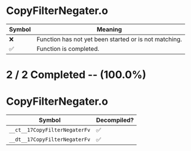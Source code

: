 # CopyFilterNegater.o
| Symbol | Meaning 
| ------------- | ------------- 
| :x: | Function has not yet been started or is not matching. 
| :white_check_mark: | Function is completed. 


# 2 / 2 Completed -- (100.0%)
# CopyFilterNegater.o
| Symbol | Decompiled? |
| ------------- | ------------- |
| `__ct__17CopyFilterNegaterFv` | :white_check_mark: |
| `__dt__17CopyFilterNegaterFv` | :white_check_mark: |
